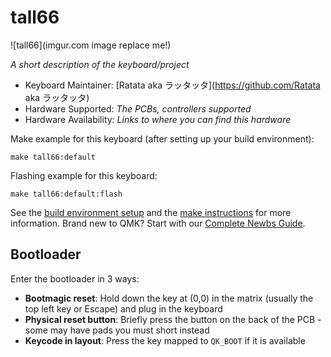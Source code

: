 # tall66

![tall66](imgur.com image replace me!)

*A short description of the keyboard/project*

* Keyboard Maintainer: [Ratata aka ラッタッタ](https://github.com/Ratata aka ラッタッタ)
* Hardware Supported: *The PCBs, controllers supported*
* Hardware Availability: *Links to where you can find this hardware*

Make example for this keyboard (after setting up your build environment):

    make tall66:default

Flashing example for this keyboard:

    make tall66:default:flash

See the [build environment setup](https://docs.qmk.fm/#/getting_started_build_tools) and the [make instructions](https://docs.qmk.fm/#/getting_started_make_guide) for more information. Brand new to QMK? Start with our [Complete Newbs Guide](https://docs.qmk.fm/#/newbs).

## Bootloader

Enter the bootloader in 3 ways:

* **Bootmagic reset**: Hold down the key at (0,0) in the matrix (usually the top left key or Escape) and plug in the keyboard
* **Physical reset button**: Briefly press the button on the back of the PCB - some may have pads you must short instead
* **Keycode in layout**: Press the key mapped to `QK_BOOT` if it is available
